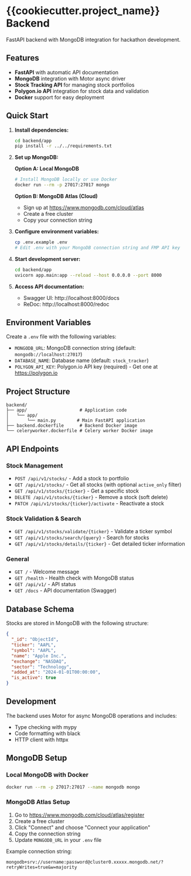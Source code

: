 # {{cookiecutter.project_name}} Backend

FastAPI backend with MongoDB integration for hackathon development.

## Features

- **FastAPI** with automatic API documentation
- **MongoDB** integration with Motor async driver
- **Stock Tracking API** for managing stock portfolios
- **Polygon.io API** integration for stock data and validation
- **Docker** support for easy deployment

## Quick Start

1. **Install dependencies:**
   ```bash
   cd backend/app
   pip install -r ../../requirements.txt
   ```

2. **Set up MongoDB:**
   
   **Option A: Local MongoDB**
   ```bash
   # Install MongoDB locally or use Docker
   docker run --rm -p 27017:27017 mongo
   ```
   
   **Option B: MongoDB Atlas (Cloud)**
   - Sign up at https://www.mongodb.com/cloud/atlas
   - Create a free cluster
   - Copy your connection string

3. **Configure environment variables:**
   ```bash
   cp .env.example .env
   # Edit .env with your MongoDB connection string and FMP API key
   ```

4. **Start development server:**
   ```bash
   cd backend/app
   uvicorn app.main:app --reload --host 0.0.0.0 --port 8000
   ```

5. **Access API documentation:**
   - Swagger UI: http://localhost:8000/docs
   - ReDoc: http://localhost:8000/redoc

## Environment Variables

Create a `.env` file with the following variables:

- `MONGODB_URL`: MongoDB connection string (default: `mongodb://localhost:27017`)
- `DATABASE_NAME`: Database name (default: `stock_tracker`)
- `POLYGON_API_KEY`: Polygon.io API key (required) - Get one at https://polygon.io

## Project Structure

```
backend/
├── app/                    # Application code
│   └── app/
│       └── main.py        # Main FastAPI application
├── backend.dockerfile      # Backend Docker image
└── celeryworker.dockerfile # Celery worker Docker image
```

## API Endpoints

### Stock Management

- `POST /api/v1/stocks/` - Add a stock to portfolio
- `GET /api/v1/stocks/` - Get all stocks (with optional `active_only` filter)
- `GET /api/v1/stocks/{ticker}` - Get a specific stock
- `DELETE /api/v1/stocks/{ticker}` - Remove a stock (soft delete)
- `PATCH /api/v1/stocks/{ticker}/activate` - Reactivate a stock

### Stock Validation & Search

- `GET /api/v1/stocks/validate/{ticker}` - Validate a ticker symbol
- `GET /api/v1/stocks/search/{query}` - Search for stocks
- `GET /api/v1/stocks/details/{ticker}` - Get detailed ticker information

### General

- `GET /` - Welcome message
- `GET /health` - Health check with MongoDB status
- `GET /api/v1/` - API status
- `GET /docs` - API documentation (Swagger)

## Database Schema

Stocks are stored in MongoDB with the following structure:

```json
{
  "_id": "ObjectId",
  "ticker": "AAPL",
  "symbol": "AAPL",
  "name": "Apple Inc.",
  "exchange": "NASDAQ",
  "sector": "Technology",
  "added_at": "2024-01-01T00:00:00",
  "is_active": true
}
```

## Development

The backend uses Motor for async MongoDB operations and includes:
- Type checking with mypy
- Code formatting with black
- HTTP client with httpx

## MongoDB Setup

### Local MongoDB with Docker

```bash
docker run --rm -p 27017:27017 --name mongodb mongo
```

### MongoDB Atlas Setup

1. Go to https://www.mongodb.com/cloud/atlas/register
2. Create a free cluster
3. Click "Connect" and choose "Connect your application"
4. Copy the connection string
5. Update `MONGODB_URL` in your `.env` file

Example connection string:
```
mongodb+srv://username:password@cluster0.xxxxx.mongodb.net/?retryWrites=true&w=majority
```
